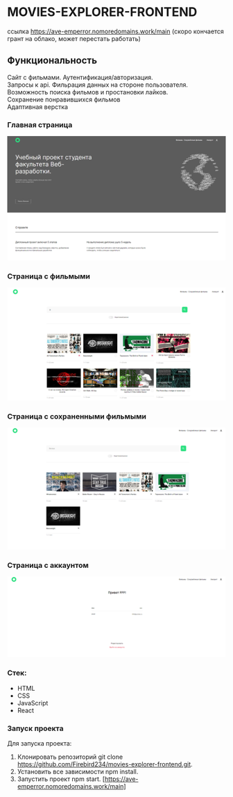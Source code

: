 # MOVIES-EXPLORER-FRONTEND

ссылка https://ave-emperror.nomoredomains.work/main
(скоро кончается грант на облако, может перестать работать)

## Функциональность

Сайт с фильмами. Аутентификация/авторизация.<br>
Запросы к api. Фильрация данных на стороне пользователя.<br>
Возможность поиска фильмов и простановки лайков.<br>
Сохранение понравившихся фильмов<br>
Адаптивная верстка<br>

### Главная страница

![Alt-текст](./src/images/main.PNG "main")

### Страница с фильмыми

![Alt-текст](./src/images/movies.PNG "main")

### Страница с сохраненными фильмыми

![Alt-текст](./src/images/savMov.PNG "main")

### Страница с аккаунтом

![Alt-текст](./src/images/account.PNG "main")

### Стек:

- HTML
- CSS
- JavaScript
- React

### Запуск проекта

Для запуска проекта:

1. Клонировать репозиторий git clone https://github.com/Firebird234/movies-explorer-frontend.git.
2. Установить все зависимости npm install.
3. Запустить проект npm start.
   [https://ave-emperror.nomoredomains.work/main]
